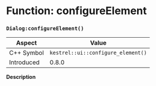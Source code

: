 
# Function: configureElement
### `Dialog:configureElement()`

| Aspect | Value |
| --- | --- |
| C++ Symbol | `kestrel::ui::configure_element()` |
| Introduced | 0.8.0 |

**Description**


